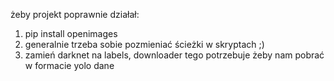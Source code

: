 żeby projekt poprawnie działał:
1. pip install openimages
2. generalnie trzeba sobie pozmieniać ścieżki w skryptach  ;)
3. zamień darknet na labels, downloader tego potrzebuje żeby nam pobrać w formacie yolo dane